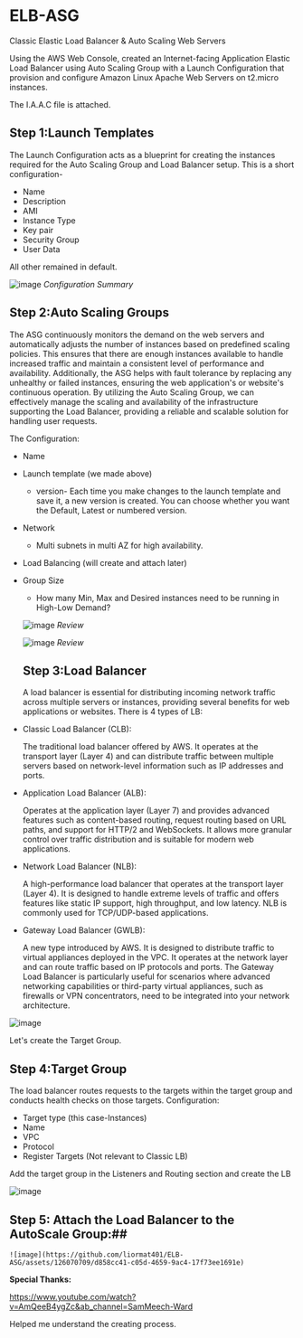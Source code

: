 # ELB-ASG
Classic Elastic Load Balancer &amp; Auto Scaling Web Servers

Using the AWS Web Console, created an Internet-facing Application Elastic Load Balancer using Auto Scaling Group with a Launch Configuration that provision and configure Amazon Linux Apache Web Servers on t2.micro instances. 

The I.A.A.C file is attached.

## Step 1:Launch Templates ## 
The Launch Configuration acts as a blueprint for creating the instances required for the Auto Scaling Group and Load Balancer setup.
This is a short configuration-
- Name
- Description
- AMI
- Instance Type
- Key pair
- Security Group
- User Data
  
All other remained in default.

![image](https://github.com/liormat401/ELB-ASG/assets/126070709/4c49dcff-dc6f-4bc6-80f8-0f0f9fe3ed49)
*Configuration Summary*

## Step 2:Auto Scaling Groups ##

The ASG continuously monitors the demand on the web servers and automatically adjusts the number of instances based on predefined scaling policies. This ensures that there are enough instances available to handle increased traffic and maintain a consistent level of performance and availability. Additionally, the ASG helps with fault tolerance by replacing any unhealthy or failed instances, ensuring the web application's or website's continuous operation. By utilizing the Auto Scaling Group, we can effectively manage the scaling and availability of the infrastructure supporting the Load Balancer, providing a reliable and scalable solution for handling user requests.

The Configuration:
- Name
- Launch template (we made above)
  - version-  Each time you make changes to the launch template and save it, a new version is created. You can choose whether you want the Default, Latest or numbered version.
- Network
   - Multi subnets in multi AZ for high availability.
- Load Balancing (will create and attach later)
-  Group Size
   - How many Min, Max and Desired instances need to be running in High-Low Demand?

   ![image](https://github.com/liormat401/ELB-ASG/assets/126070709/f8993182-bd2a-4be8-9ddf-2c7dc54ae8a2)
   *Review*

   ![image](https://github.com/liormat401/ELB-ASG/assets/126070709/181a469b-8bd5-4ff6-b393-50830ad5a314)
   *Review*

   ## Step 3:Load Balancer ##
   A load balancer is essential for distributing incoming network traffic across multiple servers or instances, providing several benefits for web applications or websites.
   There is 4 types of LB:
- Classic Load Balancer (CLB):
  
   The traditional load balancer offered by AWS. It operates at the transport layer (Layer 4) and can distribute traffic between multiple servers based on network-level information such as IP addresses and ports.

- Application Load Balancer (ALB):
  
     Operates at the application layer (Layer 7) and provides advanced features such as content-based routing, request routing based on URL paths, and support for HTTP/2 and WebSockets. It allows more granular control over traffic distribution and is suitable for modern web applications.

- Network Load Balancer (NLB):
  
    A high-performance load balancer that operates at the transport layer (Layer 4). It is designed to handle extreme levels of traffic and offers features like static IP support, high throughput, and low latency. NLB is commonly used for TCP/UDP-based applications.

- Gateway Load Balancer (GWLB):
  
    A new type introduced by AWS. It is designed to distribute traffic to virtual appliances deployed in the VPC. It operates at the network layer and can route traffic based on IP protocols and ports. The Gateway Load Balancer is particularly useful for scenarios where advanced networking capabilities or third-party virtual appliances, such as firewalls or VPN concentrators, need to be integrated into your network architecture.

  
![image](https://github.com/liormat401/ELB-ASG/assets/126070709/4f93da83-724d-4c0c-9f56-a64b07256fd2)

Let's create the Target Group.

  ## Step 4:Target Group ##
  The load balancer routes requests to the targets within the target group and conducts health checks on those targets.
  Configuration:
  - Target type (this case-Instances)
  - Name
  - VPC
  - Protocol
  - Register Targets
 (Not relevant to Classic LB)

Add the target group in the Listeners and Routing section and create the LB

![image](https://github.com/liormat401/ELB-ASG/assets/126070709/860aa6da-3d62-48e2-93a3-4e705d43fb9f)

 
 ## Step 5: Attach the Load Balancer to the AutoScale Group:##

 
    
    ![image](https://github.com/liormat401/ELB-ASG/assets/126070709/d858cc41-c05d-4659-9ac4-17f73ee1691e)

 
  

    

  


  












**Special Thanks:**

https://www.youtube.com/watch?v=AmQeeB4ygZc&ab_channel=SamMeech-Ward

Helped me understand the creating process.
